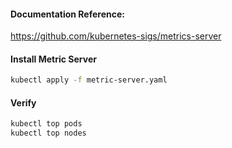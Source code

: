 #### Documentation Reference:

https://github.com/kubernetes-sigs/metrics-server

#### Install Metric Server
```sh
kubectl apply -f metric-server.yaml
```
#### Verify 
```sh
kubectl top pods
kubectl top nodes
```
